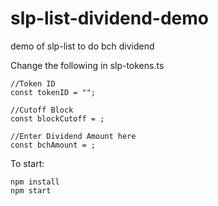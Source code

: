 # slp-list-dividend-demo

demo of slp-list to do bch dividend<br>

Change the following in slp-tokens.ts

```
//Token ID
const tokenID = "";

//Cutoff Block
const blockCutoff = ;

//Enter Dividend Amount here
const bchAmount = ;
```

To start:<br>

`npm install`<br>
`npm start`
